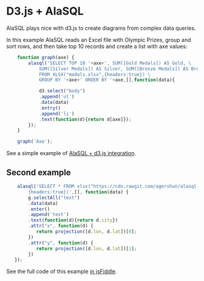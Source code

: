 # D3.js + AlaSQL

AlaSQL plays nice with d3.js to create diagrams from complex data queries. 

In this example AlaSQL reads an Excel file with Olympic Prizes, group and sort rows, and then
take top 10 records and create a list with axe values:

```js
    function graph(axe) {
        alasql('SELECT TOP 10 '+axe+', SUM([Gold Medals]) AS Gold, \
            SUM([Silver Medals]) AS Silver, SUM([Bronze Medals]) AS Bronze \
            FROM XLSX("medals.xlsx",{headers:true}) \
            GROUP BY '+axe+' ORDER BY '+axe,[],function(data){

            d3.select("body")
            .append('ul')
            .data(data)
            .entry()
            .append('li')
            .text(function(d){return d[axe]});
        });
    }

    graph('Axe');

```

See a simple example of [AlaSQL + d3.js integration](http://alasql.org/demo/005d3/).




## Second example

```js
    alasql('SELECT * FROM xlsx("https://cdn.rawgit.com/agershun/alasql-org/gh-pages/demo/014map/cities.xlsx",\
        {headers:true})',[], function(data) {
        g.selectAll("text")
        .data(data)
        .enter()
        .append('text')
        .text(function(d){return d.city})
        .attr("x", function(d) {
           return projection([d.lon, d.lat])[0];
        })
        .attr("y", function(d) {
           return projection([d.lon, d.lat])[1];
        })
   });

```

See the full code of this example [in jsFiddle](http://jsfiddle.net/agershun/LcqjLun6/2/).